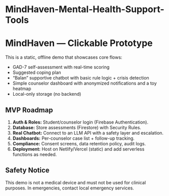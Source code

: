 # MindHaven-Mental-Health-Support-Tools
# MindHaven — Clickable Prototype

This is a static, offline demo that showcases core flows:
- GAD-7 self-assessment with real-time scoring
- Suggested coping plan
- “Balan” supportive chatbot with basic rule logic + crisis detection
- Simple counselor dashboard with anonymized notifications and a toy heatmap
- Local-only storage (no backend)


## MVP Roadmap
1. **Auth & Roles:** Student/counselor login (Firebase Authentication).
2. **Database:** Store assessments (Firestore) with Security Rules.
3. **Real Chatbot:** Connect to an LLM API with a safety layer and escalation.
4. **Dashboards:** Per-counselor case list + follow-up tracking.
5. **Compliance:** Consent screens, data retention policy, audit logs.
6. **Deployment:** Host on Netlify/Vercel (static) and add serverless functions as needed.

## Safety Notice
This demo is not a medical device and must not be used for clinical purposes. In emergencies, contact local emergency services.
